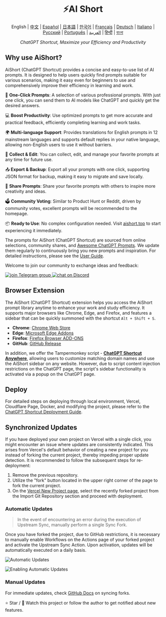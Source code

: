 <h1 align="center">
⚡️AI Short
</h1>
<p align="center">
    English | <a href="./README-zh.md">中文</a> |
<a href="./README-lang/README-es.md">Español</a> |
<a href="./README-lang/README-ja.md">日本語</a> |
<a href="./README-lang/README-ko.md">한국어</a> |
<a href="./README-lang/README-fr.md">Français</a> |
<a href="./README-lang/README-de.md">Deutsch</a> |
<a href="./README-lang/README-it.md">Italiano</a> |
<a href="./README-lang/README-ru.md">Русский</a> |
<a href="./README-lang/README-pt.md">Português</a> |
<a href="./README-lang/README-ar.md">العربية</a> |
<a href="./README-lang/README-hi.md">हिन्दी</a> |
<a href="./README-lang/README-bn.md">বাংলা</a>
</p>
<p align="center">
    <em>ChatGPT Shortcut, Maximize your Efficiency and Productivity</em>
</p>

## Why use AiShort?

AiShort (ChatGPT Shortcut) provides a concise and easy-to-use list of AI prompts. It is designed to help users quickly find prompts suitable for various scenarios, making it easy even for beginners to use and comprehensively improve their efficiency in learning and work.

🚀 **One-Click Prompts**: A selection of various professional prompts. With just one click, you can send them to AI models like ChatGPT and quickly get the desired answers.

💻 **Boost Productivity**: Use optimized prompts to get more accurate and practical feedback, efficiently completing learning and work tasks.

🌍 **Multi-language Support**: Provides translations for English prompts in 12 mainstream languages and supports default replies in your native language, allowing non-English users to use it without barriers.

💾 **Collect & Edit**: You can collect, edit, and manage your favorite prompts at any time for future use.

📤 **Export & Backup**: Export all your prompts with one click, supporting JSON format for backup, making it easy to migrate and save locally.

🌟 **Share Prompts**: Share your favorite prompts with others to inspire more creativity and ideas.

🗳️ **Community Voting**: Similar to Product Hunt or Reddit, driven by community votes, excellent prompts will be recommended to the homepage.

📦 **Ready to Use**: No complex configuration needed. Visit [aishort.top](https://www.aishort.top/en/) to start experiencing it immediately.

The prompts for AiShort (ChatGPT Shortcut) are sourced from online selections, community shares, and [Awesome ChatGPT Prompts](https://github.com/f/awesome-chatgpt-prompts). We update them regularly to continuously bring you new prompts and inspiration. For detailed instructions, please see the [User Guide](https://www.aishort.top/en/docs/guides/getting-started).

Welcome to join our community to exchange ideas and feedback:

<a href="https://t.me/aishort_top">
    <img src="https://img.shields.io/badge/Telegram-Group-blue?logo=telegram&style=for-the-badge" alt="join Telegram group" />
</a>

<a href="https://discord.gg/PZTQfJ4GjX">
    <img src="https://img.shields.io/discord/1048780149899939881?color=%2385c8c8&label=Discord&logo=discord&style=for-the-badge" alt="chat on Discord" />
</a>

## Browser Extension

The AiShort (ChatGPT Shortcut) extension helps you access the AiShort prompt library anytime to enhance your work and study efficiency. It supports major browsers like Chrome, Edge, and Firefox, and features a sidebar that can be quickly summoned with the shortcut `Alt + Shift + S`.

- **Chrome**: [Chrome Web Store](https://chrome.google.com/webstore/detail/chatgpt-shortcut/blcgeoojgdpodnmnhfpohphdhfncblnj)
- **Edge**: [Microsoft Edge Addons](https://microsoftedge.microsoft.com/addons/detail/chatgpt-shortcut/hnggpalhfjmdhhmgfjpmhlfilnbmjoin)
- **Firefox**: [Firefox Browser ADD-ONS](https://addons.mozilla.org/addon/chatgpt-shortcut/)
- **GitHub**: [GitHub Release](https://github.com/rockbenben/ChatGPT-Shortcut/releases/latest)

In addition, we offer the Tampermonkey script - [**ChatGPT Shortcut Anywhere**](https://greasyfork.org/scripts/482907-chatgpt-shortcut-anywhere), allowing users to customize matching domain names and use the AiShort sidebar on any website. However, due to script content injection restrictions on the ChatGPT page, the script's sidebar functionality is activated via a popup on the ChatGPT page.

## Deploy

For detailed steps on deploying through local environment, Vercel, Cloudflare Page, Docker, and modifying the project, please refer to the [ChatGPT Shortcut Deployment Guide](https://www.aishort.top/en/docs/deploy).

## Synchronized Updates

If you have deployed your own project on Vercel with a single click, you might encounter an issue where updates are consistently indicated. This arises from Vercel's default behavior of creating a new project for you instead of forking the current project, thereby impeding proper update detection. It is recommended to follow the subsequent steps for re-deployment:

1. Remove the previous repository.
2. Utilize the "fork" button located in the upper right corner of the page to fork the current project.
3. On the [Vercel New Project page](https://vercel.com/new), select the recently forked project from the Import Git Repository section and proceed with deployment.

### Automatic Updates

> In the event of encountering an error during the execution of Upstream Sync, manually perform a single Sync Fork.

Once you have forked the project, due to GitHub restrictions, it is necessary to manually enable Workflows on the Actions page of your forked project and activate the Upstream Sync Action. Upon activation, updates will be automatically executed on a daily basis.

![Automatic Updates](https://img.newzone.top/2023-05-19-11-57-59.png?imageMogr2/format/webp)

![Enabling Automatic Updates](https://img.newzone.top/2023-05-19-11-59-26.png?imageMogr2/format/webp)

### Manual Updates

For immediate updates, check [GitHub Docs](https://docs.github.com/en/pull-requests/collaborating-with-pull-requests/working-with-forks/syncing-a-fork) on syncing forks.

⭐ Star / 👀 Watch this project or follow the author to get notified about new features.
